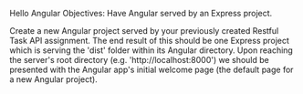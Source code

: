 Hello Angular
Objectives:
Have Angular served by an Express project.

Create a new Angular project served by your previously created Restful Task API assignment. The end result of this should be one Express project which is serving the 'dist' folder within its Angular directory. Upon reaching the server's root directory (e.g. 'http://localhost:8000') we should be presented with the Angular app's initial welcome page (the default page for a new Angular project).
